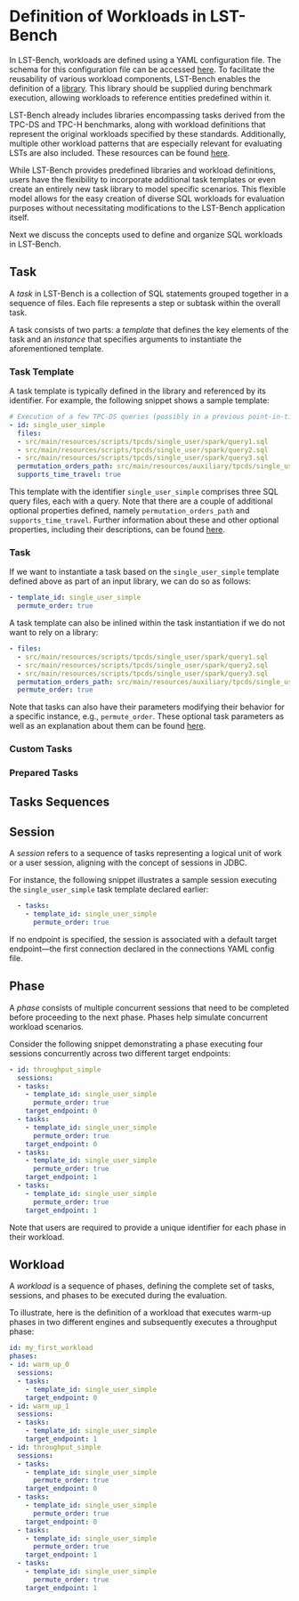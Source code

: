 # Definition of Workloads in LST-Bench

In LST-Bench, workloads are defined using a YAML configuration file. 
The schema for this configuration file can be accessed [here](src/main/resources/schemas/workload.json). 
To facilitate the reusability of various workload components, LST-Bench enables the definition of a [library](src/main/resources/schemas/library.json). 
This library should be supplied during benchmark execution, allowing workloads to reference entities predefined within it.

LST-Bench already includes libraries encompassing tasks derived from the TPC-DS and TPC-H benchmarks, along with workload definitions that represent the original workloads specified by these standards. 
Additionally, multiple other workload patterns that are especially relevant for evaluating LSTs are also included. 
These resources can be found [here](src/main/resources/config).

While LST-Bench provides predefined libraries and workload definitions, users have the flexibility to incorporate additional task templates or even create an entirely new task library to model specific scenarios. 
This flexible model allows for the easy creation of diverse SQL workloads for evaluation purposes without necessitating modifications to the LST-Bench application itself.

Next we discuss the concepts used to define and organize SQL workloads in LST-Bench.

## Task

A _task_ in LST-Bench is a collection of SQL statements grouped together in a sequence of files. 
Each file represents a step or subtask within the overall task.

A task consists of two parts: a _template_ that defines the key elements of the task and an _instance_ that specifies arguments to instantiate the aforementioned template.

### Task Template

A task template is typically defined in the library and referenced by its identifier. For example, the following snippet shows a sample template:

```yaml
# Execution of a few TPC-DS queries (possibly in a previous point-in-time)
- id: single_user_simple
  files:
  - src/main/resources/scripts/tpcds/single_user/spark/query1.sql
  - src/main/resources/scripts/tpcds/single_user/spark/query2.sql
  - src/main/resources/scripts/tpcds/single_user/spark/query3.sql
  permutation_orders_path: src/main/resources/auxiliary/tpcds/single_user/permutation_orders/
  supports_time_travel: true
```

This template with the identifier `single_user_simple` comprises three SQL query files, each with a query. 
Note that there are a couple of additional optional properties defined, namely `permutation_orders_path` and `supports_time_travel`. 
Further information about these and other optional properties, including their descriptions, can be found [here](src/main/resources/schemas/template.json).

### Task

If we want to instantiate a task based on the `single_user_simple` template defined above as part of an input library, we can do so as follows:

```yaml
- template_id: single_user_simple
  permute_order: true
```

A task template can also be inlined within the task instantiation if we do not want to rely on a library:

```yaml
- files:
  - src/main/resources/scripts/tpcds/single_user/spark/query1.sql
  - src/main/resources/scripts/tpcds/single_user/spark/query2.sql
  - src/main/resources/scripts/tpcds/single_user/spark/query3.sql
  permutation_orders_path: src/main/resources/auxiliary/tpcds/single_user/permutation_orders/
  permute_order: true
```

Note that tasks can also have their parameters modifying their behavior for a specific instance, e.g., `permute_order`. 
These optional task parameters as well as an explanation about them can be found [here](src/main/resources/schemas/instance.json).

### Custom Tasks

<!--- TODO: Update this section --->

### Prepared Tasks

<!--- TODO: Update this section --->

## Tasks Sequences

<!--- TODO: Update this section --->


## Session

A _session_ refers to a sequence of tasks representing a logical unit of work or a user session, aligning with the concept of sessions in JDBC.

For instance, the following snippet illustrates a sample session executing the `single_user_simple` task template declared earlier:

```yaml
  - tasks:
    - template_id: single_user_simple
      permute_order: true
```

If no endpoint is specified, the session is associated with a default target endpoint—the first connection declared in the connections YAML config file.

## Phase

A _phase_ consists of multiple concurrent sessions that need to be completed before proceeding to the next phase. Phases help simulate concurrent workload scenarios.

Consider the following snippet demonstrating a phase executing four sessions concurrently across two different target endpoints:

```yaml
- id: throughput_simple
  sessions:
  - tasks:
    - template_id: single_user_simple
      permute_order: true
    target_endpoint: 0
  - tasks:
    - template_id: single_user_simple
      permute_order: true
    target_endpoint: 0
  - tasks:
    - template_id: single_user_simple
      permute_order: true
    target_endpoint: 1
  - tasks:
    - template_id: single_user_simple
      permute_order: true
    target_endpoint: 1
```

Note that users are required to provide a unique identifier for each phase in their workload.

## Workload

A _workload_ is a sequence of phases, defining the complete set of tasks, sessions, and phases to be executed during the evaluation.

To illustrate, here is the definition of a workload that executes warm-up phases in two different engines and subsequently executes a throughput phase:

```yaml
id: my_first_workload
phases:
- id: warm_up_0
  sessions:
  - tasks:
    - template_id: single_user_simple
    target_endpoint: 0
- id: warm_up_1
  sessions:
  - tasks:
    - template_id: single_user_simple
    target_endpoint: 1
- id: throughput_simple
  sessions:
  - tasks:
    - template_id: single_user_simple
      permute_order: true
    target_endpoint: 0
  - tasks:
    - template_id: single_user_simple
      permute_order: true
    target_endpoint: 0
  - tasks:
    - template_id: single_user_simple
      permute_order: true
    target_endpoint: 1
  - tasks:
    - template_id: single_user_simple
      permute_order: true
    target_endpoint: 1
```
